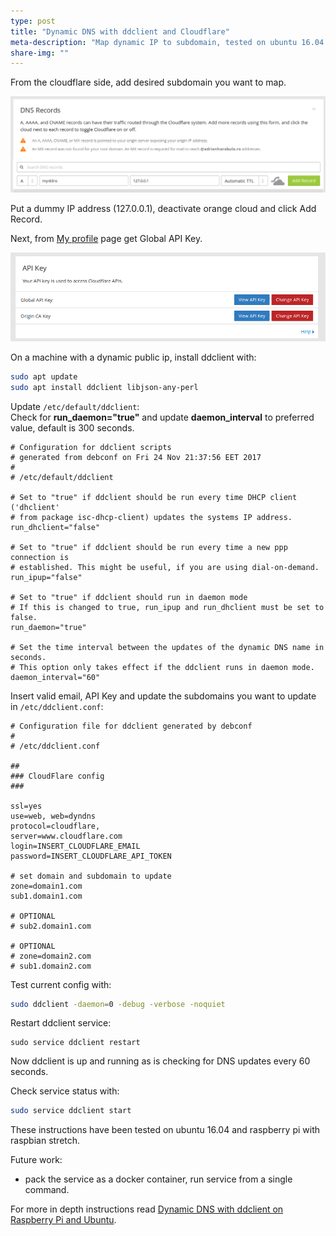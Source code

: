 ```yaml
---
type: post
title: "Dynamic DNS with ddclient and Cloudflare"
meta-description: "Map dynamic IP to subdomain, tested on ubuntu 16.04 and raspbian stretch"
share-img: ""
---
```


From the cloudflare side, add desired subdomain you want to map.

![add subdomain](/img/dynamic-dns-with-ddclient-and-cloudflare/cloudflare_add_subdomain.png)

Put a dummy IP address (127.0.0.1), deactivate orange cloud and click Add Record.

Next, from [My profile](https://www.cloudflare.com/a/profile) page get Global API Key.

![get global api key](/img/dynamic-dns-with-ddclient-and-cloudflare/cloudflare_get_global_api_key.png)

On a machine with a dynamic public ip, install ddclient with:
```bash
sudo apt update
sudo apt install ddclient libjson-any-perl
```
Update `/etc/default/ddclient`:  
Check for __run\_daemon="true"__ and update __daemon\_interval__ to preferred value, default is 300 seconds.
```
# Configuration for ddclient scripts
# generated from debconf on Fri 24 Nov 21:37:56 EET 2017
#
# /etc/default/ddclient

# Set to "true" if ddclient should be run every time DHCP client ('dhclient'
# from package isc-dhcp-client) updates the systems IP address.
run_dhclient="false"

# Set to "true" if ddclient should be run every time a new ppp connection is
# established. This might be useful, if you are using dial-on-demand.
run_ipup="false"

# Set to "true" if ddclient should run in daemon mode
# If this is changed to true, run_ipup and run_dhclient must be set to false.
run_daemon="true"

# Set the time interval between the updates of the dynamic DNS name in seconds.
# This option only takes effect if the ddclient runs in daemon mode.
daemon_interval="60"
```

Insert valid email, API Key and update the subdomains you want to update in `/etc/ddclient.conf`:  
```
# Configuration file for ddclient generated by debconf
#
# /etc/ddclient.conf

##
### CloudFlare config
###

ssl=yes
use=web, web=dyndns
protocol=cloudflare,
server=www.cloudflare.com
login=INSERT_CLOUDFLARE_EMAIL
password=INSERT_CLOUDFLARE_API_TOKEN

# set domain and subdomain to update
zone=domain1.com
sub1.domain1.com

# OPTIONAL
# sub2.domain1.com

# OPTIONAL
# zone=domain2.com
# sub1.domain2.com
```

Test current config with:
```bash
sudo ddclient -daemon=0 -debug -verbose -noquiet
```

Restart ddclient service:
```
sudo service ddclient restart
```

Now ddclient is up and running as is checking for DNS updates every 60 seconds.

Check service status with:
```bash
sudo service ddclient start
```

These instructions have been tested on ubuntu 16.04 and raspberry pi with raspbian stretch.

Future work:
 * pack the service as a docker container, run service from a single command.

For more in depth instructions read [Dynamic DNS with ddclient on Raspberry Pi and Ubuntu](https://samhobbs.co.uk/2015/01/dynamic-dns-ddclient-raspberry-pi-and-ubuntu).
